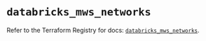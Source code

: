 # `databricks_mws_networks`

Refer to the Terraform Registry for docs: [`databricks_mws_networks`](https://registry.terraform.io/providers/databricks/databricks/1.49.0/docs/resources/mws_networks).
